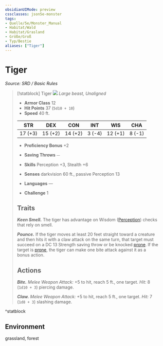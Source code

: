 ```yaml
---
obsidianUIMode: preview
cssclasses: json5e-monster
tags:
- Quelle/5e/Monster_Manual
- Habitat/Wald
- Habitat/Grasland
- Größe/Groß
- Typ/Bestie
aliases: ["Tiger"]
---
```

# Tiger
*Source: SRD / Basic Rules*  

> [!statblock] Tiger
> ![](compendium/bestiary/beast/token/tiger.png#token)
> *Large beast, Unaligned*
> 
> - **Armor Class** 12 
> - **Hit Points** 37 (`5d10 + 10`)
> - **Speed** 40 ft.
> 
> |STR|DEX|CON|INT|WIS|CHA|
> |:---:|:---:|:---:|:---:|:---:|:---:|
> |17 (+3)|15 (+2)|14 (+2)| 3 (-4)|12 (+1)| 8 (-1)|
> 
> - **Proficiency Bonus** +2
> - **Saving Throws** ⏤
> - **Skills** Perception +3, Stealth +6
> - **Senses** darkvision 60 ft., passive Perception 13
> 
> - **Languages** —
> - **Challenge** 1
> 
> ## Traits
> 
> ***Keen Smell.*** The tiger has advantage on Wisdom ([Perception](rules/skills.md#Perception)) checks that rely on smell.
> 
> ***Pounce.*** If the tiger moves at least 20 feet straight toward a creature and then hits it with a claw attack on the same turn, that target must succeed on a DC 13 Strength saving throw or be knocked [prone](rules/conditions.md#prone). If the target is [prone](rules/conditions.md#prone), the tiger can make one bite attack against it as a bonus action.
> 
> ## Actions
> 
> ***Bite.*** *Melee Weapon Attack:* +5 to hit, reach 5 ft., one target. *Hit:* 8 (`1d10 + 3`) piercing damage.
> 
> ***Claw.*** *Melee Weapon Attack:* +5 to hit, reach 5 ft., one target. *Hit:* 7 (`1d8 + 3`) slashing damage.
^statblock

## Environment

grassland, forest